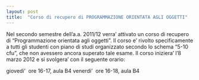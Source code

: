 ```yaml
---
layout: post
title:  "Corso di recupero di PROGRAMMAZIONE ORIENTATA AGLI OGGETTI"
---
```


Nel secondo semestre dell’a.a. 2011/12 verra’ attivato un corso di recupero di “Programmazione orientata agli oggetti”.
Il corso e’ rivolto specificamente a tutti gli studenti con piano di studi organizzato secondo lo schema “5-10 cfu”, che non avessero ancora superato tale esame.
Il corso iniziera’ l’8 marzo 2012 e si svolgera’ con il seguente orario:

giovedi’  ore 16-17, aula B4
venerdi’  ore 16-18, aula B4
